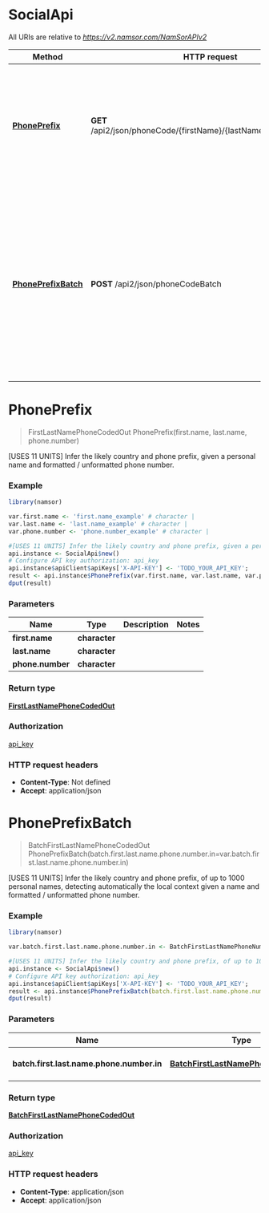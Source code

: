 # SocialApi

All URIs are relative to *https://v2.namsor.com/NamSorAPIv2*

Method | HTTP request | Description
------------- | ------------- | -------------
[**PhonePrefix**](SocialApi.md#PhonePrefix) | **GET** /api2/json/phoneCode/{firstName}/{lastName}/{phoneNumber} | [USES 11 UNITS] Infer the likely country and phone prefix, given a personal name and formatted / unformatted phone number.
[**PhonePrefixBatch**](SocialApi.md#PhonePrefixBatch) | **POST** /api2/json/phoneCodeBatch | [USES 11 UNITS] Infer the likely country and phone prefix, of up to 1000 personal names, detecting automatically the local context given a name and formatted / unformatted phone number.


# **PhonePrefix**
> FirstLastNamePhoneCodedOut PhonePrefix(first.name, last.name, phone.number)

[USES 11 UNITS] Infer the likely country and phone prefix, given a personal name and formatted / unformatted phone number.

### Example
```R
library(namsor)

var.first.name <- 'first.name_example' # character | 
var.last.name <- 'last.name_example' # character | 
var.phone.number <- 'phone.number_example' # character | 

#[USES 11 UNITS] Infer the likely country and phone prefix, given a personal name and formatted / unformatted phone number.
api.instance <- SocialApi$new()
# Configure API key authorization: api_key
api.instance$apiClient$apiKeys['X-API-KEY'] <- 'TODO_YOUR_API_KEY';
result <- api.instance$PhonePrefix(var.first.name, var.last.name, var.phone.number)
dput(result)
```

### Parameters

Name | Type | Description  | Notes
------------- | ------------- | ------------- | -------------
 **first.name** | **character**|  | 
 **last.name** | **character**|  | 
 **phone.number** | **character**|  | 

### Return type

[**FirstLastNamePhoneCodedOut**](FirstLastNamePhoneCodedOut.md)

### Authorization

[api_key](../README.md#api_key)

### HTTP request headers

 - **Content-Type**: Not defined
 - **Accept**: application/json



# **PhonePrefixBatch**
> BatchFirstLastNamePhoneCodedOut PhonePrefixBatch(batch.first.last.name.phone.number.in=var.batch.first.last.name.phone.number.in)

[USES 11 UNITS] Infer the likely country and phone prefix, of up to 1000 personal names, detecting automatically the local context given a name and formatted / unformatted phone number.

### Example
```R
library(namsor)

var.batch.first.last.name.phone.number.in <- BatchFirstLastNamePhoneNumberIn$new() # BatchFirstLastNamePhoneNumberIn | A list of personal names

#[USES 11 UNITS] Infer the likely country and phone prefix, of up to 1000 personal names, detecting automatically the local context given a name and formatted / unformatted phone number.
api.instance <- SocialApi$new()
# Configure API key authorization: api_key
api.instance$apiClient$apiKeys['X-API-KEY'] <- 'TODO_YOUR_API_KEY';
result <- api.instance$PhonePrefixBatch(batch.first.last.name.phone.number.in=var.batch.first.last.name.phone.number.in)
dput(result)
```

### Parameters

Name | Type | Description  | Notes
------------- | ------------- | ------------- | -------------
 **batch.first.last.name.phone.number.in** | [**BatchFirstLastNamePhoneNumberIn**](BatchFirstLastNamePhoneNumberIn.md)| A list of personal names | [optional] 

### Return type

[**BatchFirstLastNamePhoneCodedOut**](BatchFirstLastNamePhoneCodedOut.md)

### Authorization

[api_key](../README.md#api_key)

### HTTP request headers

 - **Content-Type**: application/json
 - **Accept**: application/json



